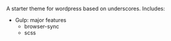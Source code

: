 A starter theme for wordpress based on underscores. Includes: 

* Gulp: major features
  - browser-sync
  - scss
  


